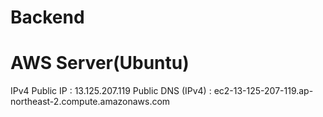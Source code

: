 # Backend

# AWS Server(Ubuntu)
IPv4 Public IP : 13.125.207.119
Public DNS (IPv4) : ec2-13-125-207-119.ap-northeast-2.compute.amazonaws.com
